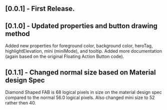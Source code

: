 ## [0.0.1] - First Release.
## [0.1.0] - Updated properties and button drawing method  

Added new properties for foreground color, background color, heroTag, highlightElevation, mini (miniMode), and tooltip. Added more documentation (again based on the original Floating Action Button code). 

## [0.1.1] - Changed normal size based on Material design Spec

Diamond Shaped FAB is 68 logical pixels in size on the material design spec compared to the normal 56.0 logical pixels.  Also changed mini size to 52 rather then 40.   

